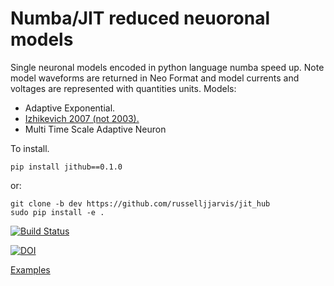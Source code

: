# Numba/JIT reduced neuoronal models
Single neuronal models encoded in python language numba speed up.
Note model waveforms are returned in Neo Format and model currents and voltages are represented with quantities units.
Models:
* Adaptive Exponential.
* [Izhikevich 2007 (not 2003).](https://github.com/OpenSourceBrain/IzhikevichModel/blob/master/numba/faster_izhikevich_model.ipynb)
* Multi Time Scale Adaptive Neuron

To install.
```
pip install jithub==0.1.0
```
or:
```
git clone -b dev https://github.com/russelljjarvis/jit_hub
sudo pip install -e .
```


[![Build Status](https://circleci.com/gh/russelljjarvis/jit_hub/tree/neuronunit.svg?style=svg)](https://app.circleci.com/pipelines/github/russelljjarvis/jit_hub/)

[![DOI](https://zenodo.org/badge/304228004.svg)](https://zenodo.org/badge/latestdoi/304228004)

[Examples](https://github.com/russelljjarvis/jit_hub/blob/neuronunit/jithub/examples/backend_test.ipynb)
